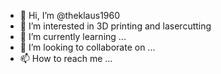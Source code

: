 - 👋 Hi, I’m @theklaus1960
- 👀 I’m interested in 3D printing and lasercutting
- 🌱 I’m currently learning ...
- 💞️ I’m looking to collaborate on ...
- 📫 How to reach me ...

<!---
theklaus1960/theklaus1960 is a ✨ special ✨ repository because its `README.md` (this file) appears on your GitHub profile.
You can click the Preview link to take a look at your changes.
--->
